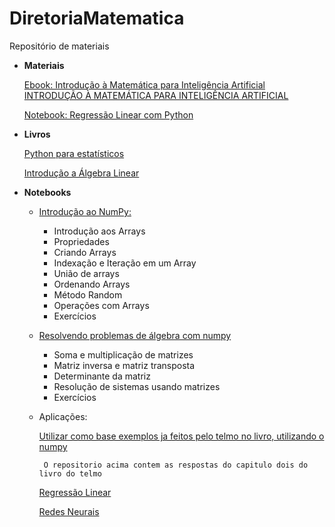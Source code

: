 # DiretoriaMatematica
Repositório de materiais

* **Materiais**

    [Ebook: Introdução à Matemática para Inteligência Artificial INTRODUÇÃO À MATEMÁTICA PARA INTELIGÊNCIA ARTIFICIAL]()

    [Notebook: Regressão Linear com Python]()

* **Livros**

    [Python para estatísticos](tmfilho.github.io/pyestbook)

    [Introdução a Álgebra Linear](http://www.mat.ufpb.br/jorge/arquivos/disciplinas/listas/LivroIAL)

* **Notebooks**
    * [Introdução ao NumPy:](https://colab.research.google.com/drive/1LehXQ9v2TM3CeL1DpnntAp_N8AsHmVSw#scrollTo=A5FLhkU7MNMt)
        
        * Introdução aos Arrays
        * Propriedades        
        * Criando Arrays        
        * Indexação e Iteração em um Array        
        * União de arrays   
        * Ordenando Arrays
        * Método Random
        * Operações com Arrays
        * Exercícios

    * [Resolvendo problemas de álgebra com numpy](https://colab.research.google.com/drive/1QRiREC4rCM3KZ1-kLf6MCVWj9qsOELax#scrollTo=HEZnN5lZZGln)
        
        * Soma e multiplicação de matrizes
        * Matriz inversa e matriz transposta
        * Determinante da matriz
        * Resolução de sistemas usando matrizes
        * Exercícios

    *  Aplicações:

        [Utilizar como base exemplos ja feitos pelo telmo no livro, utilizando o numpy](https://github.com/Manuelfjr/PythonParaEstatisticos/blob/master/ExeChapter_2.ipynb)
            
            O repositorio acima contem as respostas do capitulo dois do livro do telmo

        [Regressão Linear](https://colab.research.google.com/drive/1DE-QcDbChQLmVgL-IqUcn-hNikA-w8vO)

        [Redes Neurais](https://colab.research.google.com/drive/1b3QpTlocYfJfCGb4p4Mfk5netTVwwqvX?usp=sharing)
